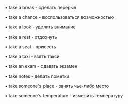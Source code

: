 • take a break - сделать перерыв

• take a chance - воспользоваться возможностью

• take a look - уделить внимание

• take a rest - отдохнуть

• take a seat - присесть

• take a taxi - взять такси

• take an exam - сдавать экзамен

• take notes - делать пометки

• take someone's place - занять чье-либо место

• take someone's temperature - измерить температуру
